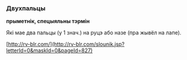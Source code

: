 ### Двухпальцы
**прыметнік, спецыяльны тэрмін**

Які мае два пальцы (у 1 знач.) на руцэ або назе (пра жывёл на лапе).

<a rel="author">[http://rv-blr.com/](http://rv-blr.com/slounik.jsp?letterId=0&maskId=0&pageId=827)</a>
